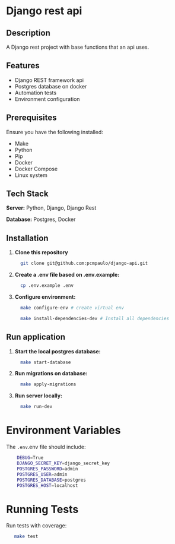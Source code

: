 # Django rest api

## Description

A Django rest project with base functions that an api uses.

## Features

- Django REST framework api
- Postgres database on docker
- Automation tests
- Environment configuration

## Prerequisites

Ensure you have the following installed:

- Make
- Python
- Pip
- Docker
- Docker Compose
- Linux system

## Tech Stack

**Server:** Python, Django, Django Rest

**Database:** Postgres, Docker

## Installation

1. **Clone this repository**
    ```bash
      git clone git@github.com:pcmpaulo/django-api.git
    ```
2. **Create a .env file based on .env.example:**
    ```bash
      cp .env.example .env
    ```
3. **Configure environment:**
    ```bash
      make configure-env # create virtual env

      make install-dependencies-dev # Install all dependencies
    ```

## Run application

1. **Start the local postgres database:**
    ```bash
      make start-database
    ```
2. **Run migrations on database:**
    ```bash
      make apply-migrations
    ```
3. **Run server locally:**
    ```bash
      make run-dev
    ```

# Environment Variables

The ```.env```.env file should include:

```bash
    DEBUG=True
    DJANGO_SECRET_KEY=django_secret_key
    POSTGRES_PASSWORD=admin
    POSTGRES_USER=admin
    POSTGRES_DATABASE=postgres
    POSTGRES_HOST=localhost
```

# Running Tests

Run tests with coverage:
```bash
   make test   
```